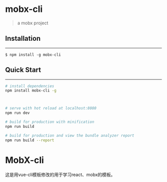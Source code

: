 # mobx-cli

> a mobx project

## Installation
---
```
$ npm install -g mobx-cli
```

## Quick Start
---
``` bash
# install dependencies
npm install mobx-cli -g



# serve with hot reload at localhost:8080
npm run dev

# build for production with minification
npm run build

# build for production and view the bundle analyzer report
npm run build --report
```

# MobX-cli

这是用vue-cli模板修改的用于学习react、mobx的模板。